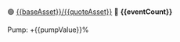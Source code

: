 🟢 [{{baseAsset}}/{{quoteAsset}}](https://www.binance.com/futures/{{baseAsset}}{{quoteAsset}}) 🔔 **{{eventCount}}**

Pump: +{{pumpValue}}%